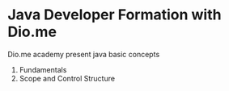 # Java Developer Formation with Dio.me  
Dio.me academy present java basic concepts

1. Fundamentals
2. Scope and Control Structure